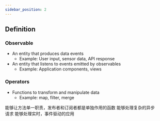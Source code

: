 ```yaml
---
sidebar_position: 2
---
```


## Definition
### Observable
- An entity that produces data events
  - Example: User input, sensor data, API response
- An entity that listens to events emitted by observables
  - Example: Application components, views
### Operators
- Functions to transform and manipulate data
  - Example: map, filter, merge

能够让方法单一职责，发布者和订阅者都是单独作用的函数
能够处理复杂的异步请求
能够处理实时，事件驱动的应用